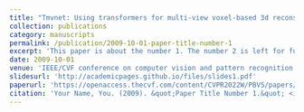 ```yaml
---
title: "Tmvnet: Using transformers for multi-view voxel-based 3d reconstruction"
collection: publications
category: manuscripts
permalink: /publication/2009-10-01-paper-title-number-1
excerpt: 'This paper is about the number 1. The number 2 is left for future work.'
date: 2009-10-01
venue: 'IEEE/CVF conference on computer vision and pattern recognition Workshop'
slidesurl: 'http://academicpages.github.io/files/slides1.pdf'
paperurl: 'https://openaccess.thecvf.com/content/CVPR2022W/PBVS/papers/Peng_TMVNet_Using_Transformers_for_Multi-View_Voxel-Based_3D_Reconstruction_CVPRW_2022_paper.pdf'
citation: 'Your Name, You. (2009). &quot;Paper Title Number 1.&quot; <i>Journal 1</i>. 1(1).'
---
```

